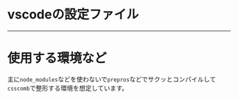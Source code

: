 # vscodeの設定ファイル

-- -- -- -- -- -- -- -- -- -- -- -- -- -- -- -- -- -- --

# 使用する環境など
主に`node_modules`などを使わないで`prepros`などでサクッとコンパイルして`csscomb`で整形する環境を想定しています。
